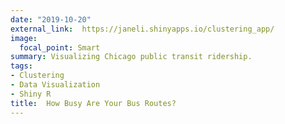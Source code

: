```yaml
---
date: "2019-10-20"
external_link:  https://janeli.shinyapps.io/clustering_app/
image:
  focal_point: Smart
summary: Visualizing Chicago public transit ridership.
tags:
- Clustering
- Data Visualization
- Shiny R
title:  How Busy Are Your Bus Routes?
---
```

